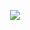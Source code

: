 <p align="center">
<img src="https://github.com/user-attachments/assets/4bf8b338-f4ac-4a35-8f6f-06688d68a475"/>
<br/>
